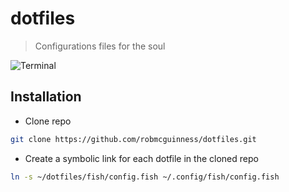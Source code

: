 # dotfiles

> Configurations files for the soul

![Terminal](http://f.cl.ly/items/3p1Q2V2U1o2j1I05052b/Image%202016-04-17%20at%2010.24.58%20PM.png)

## Installation

+ Clone repo

```bash
git clone https://github.com/robmcguinness/dotfiles.git
```

+ Create a symbolic link for each dotfile in the cloned repo

``` bash
ln -s ~/dotfiles/fish/config.fish ~/.config/fish/config.fish
```
